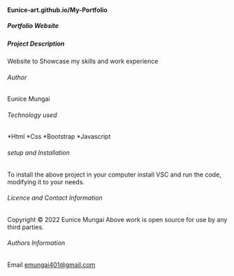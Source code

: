 #### Eunice-art.github.io/My-Portfolio
##### *Portfolio Website*

##### *Project Description*
<p> Website to Showcase my skills and work experience<p>

###### *Author*
<p> Eunice Mungai<p>

###### *Technology used*
   *Html
   *Css
   *Bootstrap
   *Javascript

###### *setup and Installation*
To install the above project in your computer install VSC and run the code, modifying it to your needs.

###### *Licence and Contact Information*
Copyright © 2022 Eunice Mungai Above work is open source for use by any third parties. 

###### *Authors Information*
Email emungai401@gmail.com